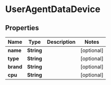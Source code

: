 

# UserAgentDataDevice


## Properties

| Name | Type | Description | Notes |
|------------ | ------------- | ------------- | -------------|
|**name** | **String** |  |  [optional] |
|**type** | **String** |  |  [optional] |
|**brand** | **String** |  |  [optional] |
|**cpu** | **String** |  |  [optional] |



